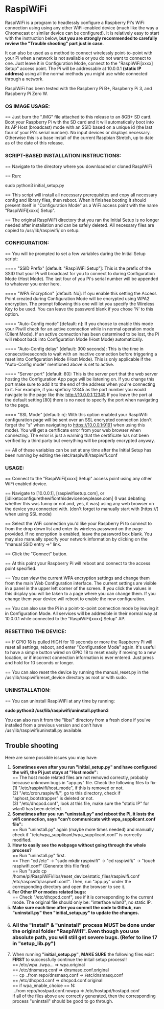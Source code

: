 # RaspiWiFi

RaspiWiFi is a program to headlessly configure a Raspberry Pi's WiFi connection using using any other WiFi-enabled device (much like the way
a Chromecast or similar device can be configured). It is relatively easy to start with the instruction below, **but you are strongly recommended to carefully review the "Trouble shooting" part just in case.** 
 
It can also be used as a method to connect wirelessly point-to-point with your Pi when a network is not available or you do not want to connect to one. Just leave it in Configuration Mode, connect to the "RaspiWiFi[xxxx] Setup" access point. The Pi will be addressable at 10.0.0.1 **(static IP address)** using all the normal methods you might use while connected through a network.

RaspiWiFi has been tested with the Raspberry Pi B+, Raspberry Pi 3, and Raspberry Pi Zero W.

### OS IMAGE USAGE:

== Just burn the ".IMG" file attached to this release to an 8GB+ SD card. Boot your Raspberry Pi with the SD card and it will automatically boot into its AP Host (broadcast) mode with an SSID based on a unique id (the last four of your Pi's serial number). No input devices or displays necessary. Otherwise this is a base install of the current Raspbian Stretch, up to date as of the date of
this release.

### SCRIPT-BASED INSTALLATION INSTRUCTIONS:

== Navigate to the directory where you downloaded or cloned RaspiWiFi

== Run:

sudo python3 initial_setup.py

== This script will install all necessary prerequisites and copy all necessary config and library files, then reboot. When it finishes booting it should
present itself in "Configuration Mode" as a WiFi access point with the name "RaspiWiFi[xxxx] Setup".

== The original RaspiWiFi directory that you ran the Initial Setup is no longer needed after installation and can be safely deleted. All necessary files are copied to /usr/lib/raspiwifi/ on setup.


### CONFIGURATION:

== You will be prompted to set a few variables during the Initial Setup script:

==== "SSID Prefix" [default: "RaspiWiFi Setup"]: This is the prefix of the SSID that your Pi will broadcast for you to connect to during Configuration Mode (Host Mode). The last four of you Pi's serial number will be appended to whatever you enter here.

==== "WPA Encryption" [default: No]: If oyu enable this setting the Access Point created during Configuration Mode will be encrypted using WPA2 encryption. The prompt following this one will let you specify the Wireless Key to be used. You can leave the password blank if you chose 'N' to this option. 

==== "Auto-Config mode" [default: n]: If you choose to enable this mode your Piwill check for an active connection while in normal operation mode (Client Mode). If an active connection has been determined to be lost, the Pi will reboot back into Configuration Mode (Host Mode) automatically.

==== "Auto-Config delay" [default: 300 seconds]: This is the time in consecutiveseconds to wait with an inactive connection before triggering a reset into Configuration Mode (Host Mode). This is only applicable if the "Auto-Config mode" mentioned above is set to active.

==== "Server port" [default: 80]: This is the server port that the web server hosting the Configuration App page will be listening on. If you change
this port make sure to add it to the end of the address when you're connecting to it. For example, if you speficiy 12345 as the port number
you would navigate to the page like this: http://10.0.0.1:12345 If you leave the port at the default setting [80] there is no need to specify the
port when navigating to the page.

==== "SSL Mode" [default: n]: With this option enabled your RaspiWifi configuration page will be sent over an SSL encrypted connection (don't forget the "s" when navigating to https://10.0.0.1:9191 when using this mode). You will get a certificate error from your web browser when connecting. The error is just a warning that the certificate has not been verified by a third party but everything will be properly encrypted anyway.

== All of these variables can be set at any time after the Initial Setup has been running by editing the /etc/raspiwifi/raspiwifi.conf


### USAGE:

== Connect to the "RaspiWiFi[xxxx] Setup" access point using any other WiFi enabled device.

== Navigate to [10.0.0.1], [raspiwifisetup.com], or [idliketoconfigurethewifionthisdevicenowplease.com] (I was debating whether this was funny or not and, yes, it was) using any web browser on the device you connected with. (don't forget to manually start with [https://] when using SSL mode)

== Select the WiFi connection you'd like your Raspberry Pi to connect to from the drop down list and enter its wireless password on the page provided. If no encryption is enabled, leave the password box blank. You may also manually specify your network information by clicking on the "manual SSID entry ->" link.

== Click the "Connect" button.

== At this point your Raspberry Pi will reboot and connect to the access point specified.

== You can view the current WPA encryption settings and change them from the main Web Configuration interface. The current settings are visible in a panel in the upper left corner of the screen. If you click the values in this display you will be taken to a page where you can change them. If you change them your device will reboot to  enable the new configuration. 

== You can also use the Pi in a point-to-point connection mode by leaving it in Configuration Mode. All services will be addresible in their normal way at 10.0.0.1 while connected to the "RaspiWiFi[xxxx] Setup" AP.



### RESETTING THE DEVICE:

== If GPIO 18 is pulled HIGH for 10 seconds or more the Raspberry Pi will reset all settings, reboot, and enter "Configuration Mode" again. It's useful to have a simple button wired on GPIO 18 to reset easily if moving to a new location, or if incorrect connection information is ever entered. Just press and hold for 10 seconds or longer.

== You can also reset the device by running the manual_reset.py in the /usr/lib/raspiwifi/reset_device directory as root or with sudo.


### UNINSTALLATION:

== You can uninstall RaspiWiFi at any time by running:
   
   **sudo python3 /usr/lib/raspiwifi/uninstall.python3**

   You can also run it from the "libs/" directory from a fresh clone if you've installed from a previous version and don't have /usr/lib/raspiwifi/uninstall.py available.
   
   
## Trouble shooting
Here are some possible issues you may have:
1. **Sometimes even after you run "initial_setup.py" and have configured the wifi, the Pi just stays at "Host mode":** <br>
   == The host mode related files are not removed correctly, probably because unknown bugs in "app.py" file. Check the following files to fix:<br>
      (1) "/etc/raspiwifi/host_mode", if this is removed or not.<br>
      (2) "/etc/cron.raspiwifi/", go to this directory, check if "aphost_bootstrapper" is deleted or not.<br>
      (3) "/etc/dhcpcd.conf", look at this file, make sure the "static IP" for wlan0 has been deleted.<br>
2. **Sometimes after you run "uninstall.py" and reboot the Pi, it losts the wifi connection, says "can't communicate with wpa_supplicant.conf file":**<br>
   == Run "uninstall.py" again (maybe more times needed) and manually check if "/etc/wpa_supplicant/wpa_supplicant.conf" is correctly modified.<br> 
3. **How to easily see the webpage without going through the whole process?**<br> 
   == Run "uninstall.py" first.<br> 
   == Then "cd /etc" -> "sudo mkdir raspiwifi" -> "cd raspiwifi/" -> "touch raspiwifi.conf" (Generate this file first)<br> 
   == Run "sudo cp /home/pi/RaspiWiFi/libs/reset_device/static_files/raspiwifi.conf /etc/raspiwifi/raspiwifi.conf". Then, run "app.py" under the               corresponding directory and open the browser to see it.<br> 
4. **For Other IP or modes related bugs:**<br>
   == Check "/etc/dhcpcd.conf", see if it is corresponding to the current mode. The original file should only be: "interface wlan0", no static IP.<br>
5. **Make sure each time after you commit the code to Github, run "uninstall.py" then "initial_setup.py" to update the changes.**<br>
6. ### All the "install" & "uninstall" process MUST be done under the original folder "RaspiWifi". Even though you use absolute path, you will still get severe bugs. (Refer to line 17 in "setup_lib.py")<br>
7. When running **"initial_setup.py"**, **MAKE SURE** the following files exist **FIRST** to successfully continue the initail setup process!!<br>
   == /etc/wpa../wpa... => wpa.original<br> 
   == /etc/dnsmasq.conf => dnsmasq.conf.original<br>
   == cp ..from repo/dnsmasq.conf => /etc/dnsmasq.conf<br>
   == /etc/dhcpcd.conf => dhcpcd.conf.original<br> 
   == if wpa_enable_choice == N:<br>
      ...from repo/hostpad.conf.nowpa => /etc/hostapd/hostapd.conf<br>
   If all of the files above are correctly generated, then the corresponding process "uninstall" should be good to go through.
  


